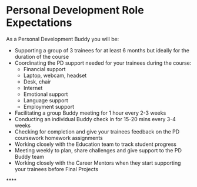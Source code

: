 # Personal Development Role Expectations

As a Personal Development Buddy you will be:

* Supporting a group of 3 trainees for at least 6 months but ideally for the duration of the course
* Coordinating the PD support needed for your trainees during the course:
  * Financial support 
  * Laptop, webcam, headset
  * Desk, chair 
  * Internet 
  * Emotional support 
  * Language support 
  * Employment support 
* Facilitating a group Buddy meeting for 1 hour every 2-3 weeks 
* Conducting an individual Buddy check in for 15-20 mins every 3-4 weeks
* Checking for completion and give your trainees feedback on the PD coursework homework assignments 
* Working closely with the Education team to track student progress
* Meeting weekly to plan, share challenges and give support to the PD Buddy team
* Working closely with the Career Mentors when they start supporting your trainees before Final Projects

\*\*\*\*

